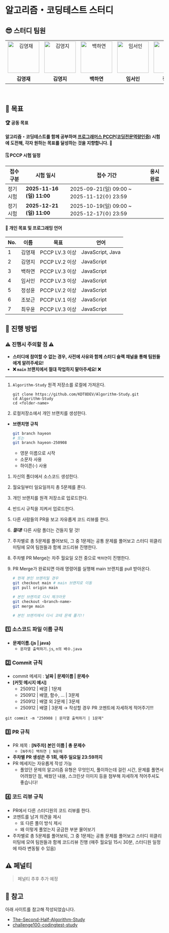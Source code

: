# 알고리즘・코딩테스트 스터디

## 😎 스터디 팀원

<table>
  <tr>
    <td align="center">
      <a href="https://github.com/KingJae6721">
        <img
          src="https://avatars.githubusercontent.com/u/128048610?v=4"
          width="100px"
          height="100px"
          alt="김영재" />
        <br />
      </a>
    </td>
    <td align="center">
      <a href="https://github.com/7saval">
        <img
          src="https://avatars.githubusercontent.com/u/103737156?v=4"
          width="100px"
          height="100px"
          alt="김영지" />
        <br />
      </a>
    </td>
    <td align="center">
      <a href="https://github.com/bhy304">
        <img
          src="https://avatars.githubusercontent.com/u/43948313?v=4"
          width="100px"
          height="100px"
          alt="백하연" />
        <br />
      </a>
    </td>
    <td align="center">
      <a href="https://github.com/in7570">
        <img
          src="https://avatars.githubusercontent.com/u/68153661?v=4"
          width="100px"
          height="100px"
          alt="임서인" />
        <br />
      </a>
    </td>
    <td align="center">
      <a href="https://github.com/jsyoon27">
        <img
          src="https://avatars.githubusercontent.com/u/220376998?v=4"
          width="100px"
          height="100px"
          alt="정성윤" />
        <br />
      </a>
    </td>
    <td align="center">
      <a href="https://github.com/P2P-J">
        <img
          src="https://avatars.githubusercontent.com/u/112332034?v=4"
          width="100px"
          height="100px"
          alt="조보근" />
        <br />
      </a>
    </td>
    <td align="center">
      <a href="https://github.com/UyunChoi">
        <img
          src="https://avatars.githubusercontent.com/u/169183609?v=4"
          width="100px"
          height="100px"
          alt="최우윤" />
        <br />
      </a>
    </td>
  </tr>
  <tr>
    <td align="center">
      <b>김영재</b>
    </td>
    <td align="center">
      <b>김영지</b>
    </td>
    <td align="center">
      <b>백하연</b>
    </td>
    <td align="center">
      <b>임서인</b>
    </td>
    <td align="center">
      <b>정성윤</b>
    </td>
    <td align="center">
      <b>조보근</b>
    </td>
    <td align="center">
      <b>최우윤</b>
    </td>
  </tr>
</table>
<br />

## 🎯 목표

#### 🏆 공동 목표

**알고리즘・코딩테스트를 함께 공부하며 [프로그래머스 PCCP(코딩전문역량인증)](https://certi.programmers.co.kr/about/pccp) 시험에 도전해, 각자 원하는 목표를 달성하는 것을 지향합니다. 🙂**

#### 🗓️ PCCP 시험 일정

| **접수 구분** | **시험 일시**             | **접수 기간**                               | **응시 완료** |
| ------------- | ------------------------- | ------------------------------------------- | ------------- |
| 정기 시험     | **2025-11-16 (일) 11:00** | 2025-09-21(일) 09:00 ~ 2025-11-12(수) 23:59 |               |
| 정기 시험     | **2025-12-21 (일) 11:00** | 2025-10-19(일) 09:00 ~ 2025-12-17(수) 23:59 |               |

#### 📍 개인 목표 및 프로그래밍 언어

| **No.** | **이름** | **목표**       | **언어**         |
| ------- | -------- | -------------- | ---------------- |
| 1       | 김영재   | PCCP LV.3 이상 | JavaScript, Java |
| 2       | 김영지   | PCCP LV.2 이상 | JavaScript       |
| 3       | 백하연   | PCCP LV.3 이상 | JavaScript       |
| 4       | 임서인   | PCCP LV.3 이상 | JavaScript       |
| 5       | 정성윤   | PCCP LV.2 이상 | JavaScript       |
| 6       | 조보근   | PCCP LV.1 이상 | JavaScript       |
| 7       | 최우윤   | PCCP LV.3 이상 | JavaScript       |

## 📌 진행 방법

### ⚠️ 진행시 주의할 점 ⚠️

- **스터디에 참여할 수 없는 경우, 사전에 사유와 함께 스터디 슬랙 채널을 통해 팀원들에게 알려주세요!**
- **❌ `main` 브랜치에서 절대 작업하지 말아주세요! ❌**

---

1. `Algorithm-Study` 원격 저장소를 로컬에 가져온다.

   ```
   git clone https://github.com/KDT8DEV/Algorithm-Study.git
   cd Algorithm-Study
   cd <folder-name>
   ```

2. 로컬저장소에서 개인 브랜치를 생성한다.

- **브랜치명 규칙**

  ```bash
  git branch hayeon
  # 또는
  git branch hayeon-250908
  ```

  - 영문 이름으로 시작
  - 소문자 사용
  - 하이픈(-) 사용

1. 자신의 폴더에서 소스코드 생성한다.
2. 월요일부터 일요일까지 총 5문제를 푼다.
3. 개인 브랜치를 원격 저장소로 업로드한다.
4. 반드시 규칙을 지켜서 업로드한다.
5. 다른 사람들의 PR을 보고 자유롭게 코드 리뷰를 한다.
6. _**절대!**_ 다른 사람 폴더는 건들지 말 것!
7. 주차별로 총 5문제를 풀어보되, 그 중 1문제는 공통 문제를 풀어보고 스터디 위클리 미팅에 모여 팀원들과 함께 코드리뷰 진행한다.
8. 주차별 PR Merge는 차주 월요일 오전 중으로 `백하연`이 진행한다.
9. PR Merge가 완료되면 아래 명령어를 실행해 main 브랜치를 pull 받아온다.

   ```bash
   # 현재 본인 브랜치일 경우
   git checkout main # main 브랜치로 이동
   git pull origin main

   # 본인 브랜치로 다시 체크아웃
   git checkout <branch-name>
   git merge main

   # 본인 브랜치에서 다시 코테 문제 풀기!!
   ```

### 1️⃣ 소스코드 파일 이름 규칙

- **문제이름.{js | java}**
  - `문자열 출력하기.js`, `n의 배수.java`

### 2️⃣ Commit 규칙

- commit 메세지 : **날짜 | 문제이름 | 문제수**
- **[커밋 메시지 예시]**
  - 250912 | 배열 | 1문제
  - 250912 | 배열, 함수, … | 3문제
  - 250912 | 배열 외 2문제 | 3문제
  - 250912 | 배열 | 3문제 → 작성할 경우 PR 코멘트에 자세하게 적어주기!!!

```
git commit -m "250908 | 문자열 출력하기 | 1문제"
```

### 3️⃣ PR 규칙

- PR 제목 : **[N주차] 본인 이름 | 총 문제수**
  - `[N주차] 백하연 | N문제`
- **주차별 PR 생성은 주 1회, 매주 일요일 23:59까지**
- PR 메세지는 자유롭게 작성 가능
  - 풀었던 문제의 알고리즘 유형은 무엇인지, 풀이하는데 걸린 시간, 문제를 풀면서 어려웠던 점, 배웠던 내용, 스크린샷 이미지 등을 첨부해 자세하게 적어주셔도 좋습니다!

### 4️⃣ 코드 리뷰 규칙

- PR에서 다른 스터디원의 코드 리뷰를 한다.
- 코멘트를 남겨 의견을 제시
  - 또 다른 풀이 방식 제시
  - 왜 이렇게 풀었는지 궁금한 부분 물어보기
- 주차별로 총 5문제를 풀어보되, 그 중 1문제는 공통 문제를 풀어보고 스터디 위클리 미팅에 모여 팀원들과 함께 코드리뷰 진행 (매주 월요일 15시 30분, 스터디원 일정에 따라 변동될 수 있음)

## ⚠️ 페널티

> 페널티 추후 추가 예정

## 🔗 참고

아래 사이트를 참고해 작성되었습니다.

- [The-Second-Half-Algorithm-Study](https://github.com/Algorithm-with-SSAFY/The-Second-Half-Algorithm-Study)
- [challenge100-codingtest-study](https://github.com/ellynhan/challenge100-codingtest-study)
